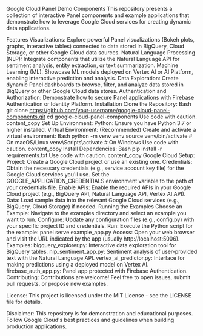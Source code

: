 Google Cloud Panel Demo Components
This repository presents a collection of interactive Panel components and example applications that demonstrate how to leverage Google Cloud services for creating dynamic data applications.

Features
Visualizations: Explore powerful Panel visualizations (Bokeh plots, graphs, interactive tables) connected to data stored in BigQuery, Cloud Storage, or other Google Cloud data sources.
Natural Language Processing (NLP): Integrate components that utilize the Natural Language API for sentiment analysis, entity extraction, or text summarization.
Machine Learning (ML): Showcase ML models deployed on Vertex AI or AI Platform, enabling interactive prediction and analysis.
Data Exploration: Create dynamic Panel dashboards to browse, filter, and analyze data stored in BigQuery or other Google Cloud data stores.
Authentication and Authorization: Demonstrate how to secure Panel applications with Firebase Authentication or Identity Platform.
Installation
Clone the Repository:
Bash
git clone https://github.com/your-username/google-cloud-panel-components.git
cd google-cloud-panel-components
Use code with caution.
content_copy
Set Up Environment:
Python: Ensure you have Python 3.7 or higher installed.
Virtual Environment: (Recommended) Create and activate a virtual environment:
Bash
python -m venv venv
source venv/bin/activate  # On macOS/Linux
venv\Scripts\activate  # On Windows
Use code with caution.
content_copy
Install Dependencies:
Bash
pip install -r requirements.txt
Use code with caution.
content_copy
Google Cloud Setup:
Project: Create a Google Cloud project or use an existing one.
Credentials: Obtain the necessary credentials (e.g., service account key file) for the Google Cloud services you'll use. Set the GOOGLE_APPLICATION_CREDENTIALS environment variable to the path of your credentials file.
Enable APIs: Enable the required APIs in your Google Cloud project (e.g., BigQuery API, Natural Language API, Vertex AI API).
Data: Load sample data into the relevant Google Cloud services (e.g., BigQuery, Cloud Storage) if needed.
Running the Examples
Choose an Example: Navigate to the examples directory and select an example you want to run.
Configure: Update any configuration files (e.g., config.py) with your specific project ID and credentials.
Run: Execute the Python script for the example: panel serve example_app.py
Access: Open your web browser and visit the URL indicated by the app (usually http://localhost:5006).
Examples:
bigquery_explorer.py: Interactive data exploration tool for BigQuery tables.
nlp_sentiment_app.py: Sentiment analysis of user-provided text with the Natural Language API.
vertex_ai_predictor.py: Interface for making predictions using a deployed model on Vertex AI.
firebase_auth_app.py: Panel app protected with Firebase Authentication.
Contributing:
Contributions are welcome! Feel free to open issues, submit pull requests, or propose new examples.

License:
This project is licensed under the MIT License - see the LICENSE file for details.

Disclaimer:
This repository is for demonstration and educational purposes. Follow Google Cloud's best practices and guidelines when building production applications.